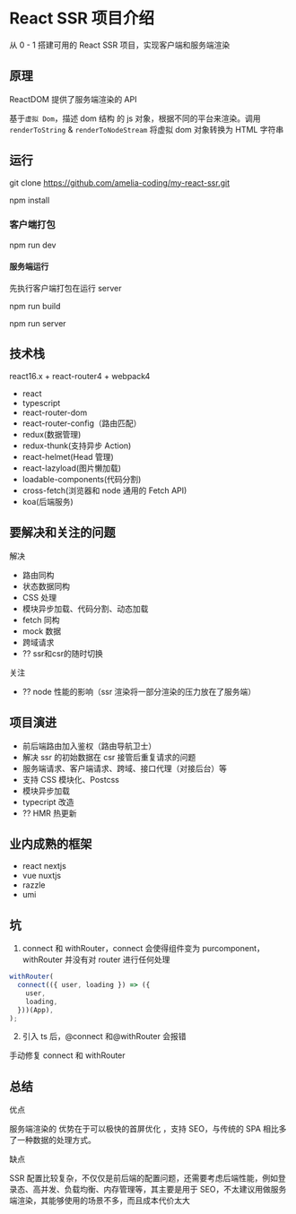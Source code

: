 # React SSR 项目介绍

从 0 - 1 搭建可用的 React SSR 项目，实现客户端和服务端渲染

## 原理

ReactDOM 提供了服务端渲染的 API

基于`虚拟 Dom`，描述 dom 结构 的 js 对象，根据不同的平台来渲染。调用 `renderToString` & `renderToNodeStream` 将虚拟 dom 对象转换为 HTML 字符串

## 运行

git clone https://github.com/amelia-coding/my-react-ssr.git

npm install

### 客户端打包

npm run dev

#### 服务端运行

先执行客户端打包在运行 server

npm run build

npm run server

## 技术栈

react16.x + react-router4 + webpack4

- react
- typescript
- react-router-dom
- react-router-config（路由匹配）
- redux(数据管理)
- redux-thunk(支持异步 Action)
- react-helmet(Head 管理)
- react-lazyload(图片懒加载)
- loadable-components(代码分割)
- cross-fetch(浏览器和 node 通用的 Fetch API)
- koa(后端服务)

## 要解决和关注的问题

解决

- 路由同构
- 状态数据同构
- CSS 处理
- 模块异步加载、代码分割、动态加载
- fetch 同构
- mock 数据
- 跨域请求
- ?? ssr和csr的随时切换

关注

- ?? node 性能的影响（ssr 渲染将一部分渲染的压力放在了服务端）

## 项目演进

- 前后端路由加入鉴权（路由导航卫士）
- 解决 ssr 的初始数据在 csr 接管后重复请求的问题
- 服务端请求、客户端请求、跨域、接口代理（对接后台）等
- 支持 CSS 模块化、Postcss
- 模块异步加载
- typecript 改造
- ?? HMR 热更新

## 业内成熟的框架

- react nextjs
- vue nuxtjs
- razzle
- umi

## 坑

1. connect 和 withRouter，connect 会使得组件变为 purcomponent，withRouter 并没有对 router 进行任何处理

```js
withRouter(
  connect(({ user, loading }) => ({
    user,
    loading,
  }))(App),
);
```

2. 引入 ts 后，@connect 和@withRouter 会报错

手动修复 connect 和 withRouter

## 总结

优点

服务端渲染的
优势在于可以极快的首屏优化 ，支持 SEO，与传统的 SPA 相比多了一种数据的处理方式。

缺点

SSR 配置比较复杂，不仅仅是前后端的配置问题，还需要考虑后端性能，例如登录态、高并发、负载均衡、内存管理等，其主要是用于 SEO，不太建议用做服务端渲染，其能够使用的场景不多，而且成本代价太大
